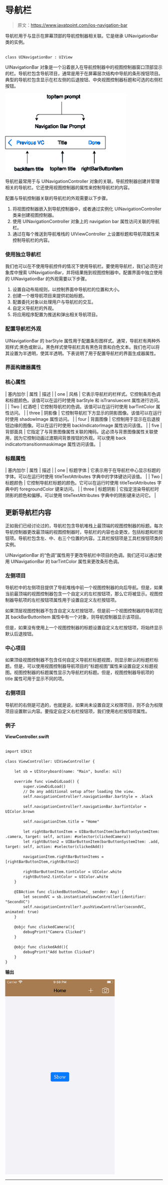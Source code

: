 # 导航栏

> 原文：<https://www.javatpoint.com/ios-navigation-bar>

导航栏用于与显示在屏幕顶部的导航控制器相关联。它是继承 UINavigationBar 类的实例。

```

class UINavigationBar : UIView

```

UINavigationBar 对象是一个沿着嵌入在导航控制器中的视图控制器窗口顶部显示的栏。导航栏包含导航项目，通常是用于在屏幕层次结构中导航的条形按钮项目。典型的导航栏包含显示在栏左侧的后退按钮、中央视图控制器标题和可选的右侧栏按钮。

![Navigation Bar](img/64a7acd86d47db8417037b4044438e21.png)

导航栏最常用于与 UINavigationController 对象的关联。导航控制器创建并管理相关的导航栏。它还使用视图控制器的属性来控制导航栏的内容。

配置与导航控制器关联的导航栏的外观需要以下步骤。

1.  将视图控制器嵌入到导航控制器中，或者通过实例化 UINavigationController 类来创建视图控制器。
2.  使用 UINavigationController 对象上的 navigation bar 属性访问关联的导航栏。
3.  通过在每个推送到导航堆栈的 UIViewController 上设置标题和导航项属性来控制导航栏的内容。

### 使用独立导航栏

我们也可以在不使用导航控件的情况下使用导航栏。要使用导航栏，我们必须在对象库中搜索 UINavigationBar，并将结果拖到视图控制器中。配置界面中独立使用的 UINavigationBar 的外观需要以下步骤。

1.  设置自动布局规则，以控制界面中导航栏的位置和大小。
2.  创建一个根导航项目来提供初始标题。
3.  配置委托对象以处理用户与导航栏的交互。
4.  自定义导航栏的外观。
5.  将应用程序配置为推送和弹出相关导航项目。

### 配置导航栏外观

UINavigationBar 的 barStyle 属性用于配置条形图样式。通常，导航栏有两种外观样式:黑色或默认。黑色样式使导航栏具有黑色背景和白色文本。我们也可以将其设置为半透明，使其半透明。下表说明了用于配置导航栏的界面生成器属性。

### 界面构建器属性

### 核心属性

| 塞内加尔 | 属性 | 描述 |
| one | 风格 | 它表示导航栏的栏样式。它控制条形色调和标题颜色。该值可以在运行时使用 barStyle 和 isTransluecent 属性进行访问。 |
| Two | 红酒吧 | 它控制导航栏的色调。该值可以在运行时使用 barTintColor 属性访问。 |
| three | 阴影像 | 它控制导航栏下方显示的阴影图像。该值可以在运行时使用 shadowImage 属性访问。 |
| four | 背面图像 | 它控制用于显示在后退按钮边缘的图像。可以在运行时使用 backIndicatorImage 属性访问该值。 |
| five | 背部面具 | 它指定了与背景图像属性关联的掩码。这必须与背景图像属性关联使用，因为它控制动画过渡期间背景按钮的外观。可以使用 back indicatortransitionmaskimage 属性访问该值。 |

### 标题属性

| 塞内加尔 | 属性 | 描述 |
| one | 标题字体 | 它表示用于在导航栏中心显示标题的字体。可以在运行时使用 titleTextAttributes 字典中的字体键访问该值。 |
| Two | 标题颜色 | 它控制导航栏标题的颜色。它可以在运行时使用 titleTextAttributes 字典中的 foregroundColor 键来访问。 |
| three | 标题阴影 | 它指定渲染导航栏时阴影的颜色和偏移。可以使用 titleTextAttributes 字典中的阴影键来访问它。 |

## 更新导航栏内容

正如我们已经讨论过的，导航栏包含导航堆栈上最顶端的视图控制器的标题。每次导航控制器更改最顶端的视图控制器时，导航栏的内容也会更改，包括标题和栏按钮项。导航栏包含左、中、右三个位置的内容。工具栏按钮项是工具栏按钮项类的实例。

UINavigationBar 的“色调”属性用于更改导航栏中项目的色调。我们还可以通过使用 UINavigationBar 的 barTintColor 属性来更改条形色调。

### 左侧项目

导航栏中的左侧项目提供了导航堆栈中前一个视图控制器的向后导航。但是，如果当前最顶端的视图控制器包含一个自定义的左栏按钮项，那么它将被显示。视图控制器导航项的左栏按钮项属性用于设置自定义左栏按钮项。

如果顶层视图控制器不包含自定义左栏按钮项，但是前一个视图控制器的导航项在其 backBarButtonItem 属性中有一个对象，则导航控制器显示该项目。

但是，如果没有使用上一个视图控制器的标题设置自定义左栏按钮项，将始终显示默认后退按钮。

### 中心项目

如果顶级视图控制器不包含任何自定义导航栏标题视图，则显示默认的标题栏标题。但是，可以使用视图控制器导航项目的“标题视图”属性来设置自定义标题视图。视图控制器的标题属性显示为导航栏的标题。但是，视图控制器导航项的 title 属性可用于显示不同的项。

### 右侧项目

导航栏的右侧是可选的，也就是说，如果尚未设置自定义权限项目，则不会为权限项目设置默认内容。要指定自定义右栏按钮项，我们使用右栏按钮项属性。

### 例子

**ViewController.swift**

```

import UIKit

class ViewController: UIViewController {

    let sb = UIStoryboard(name: "Main", bundle: nil)

    override func viewDidLoad() {
        super.viewDidLoad()
        // Do any additional setup after loading the view.
        self.navigationController?.navigationBar.barStyle = .black

        self.navigationController?.navigationBar.barTintColor = UIColor.brown

        self.navigationItem.title = "Home"

        let rightBarButtonItem = UIBarButtonItem(barButtonSystemItem: .camera, target: self, action: #selector(clickedCamera))
        let rightButton2 = UIBarButtonItem(barButtonSystemItem: .add, target: self, action: #selector(clickedAdd))

        navigationItem.rightBarButtonItems = [rightBarButtonItem,rightButton2]

        rightBarButtonItem.tintColor = UIColor.white
        rightButton2.tintColor = UIColor.white
    }

    @IBAction func clickedButtonShow(_ sender: Any) {
        let secondVC = sb.instantiateViewController(identifier: "SecondVC")
        self.navigationController?.pushViewController(secondVC, animated: true)
    }

    @objc func clickedCamera(){
        debugPrint("Camera Clicked")
    }

    @objc func clickedAdd(){
        debugPrint("Add button Clicked")
    }
}

```

**输出**

![Navigation Bar](img/26343b9c47e3a5372343e3a248356a80.png)

* * *